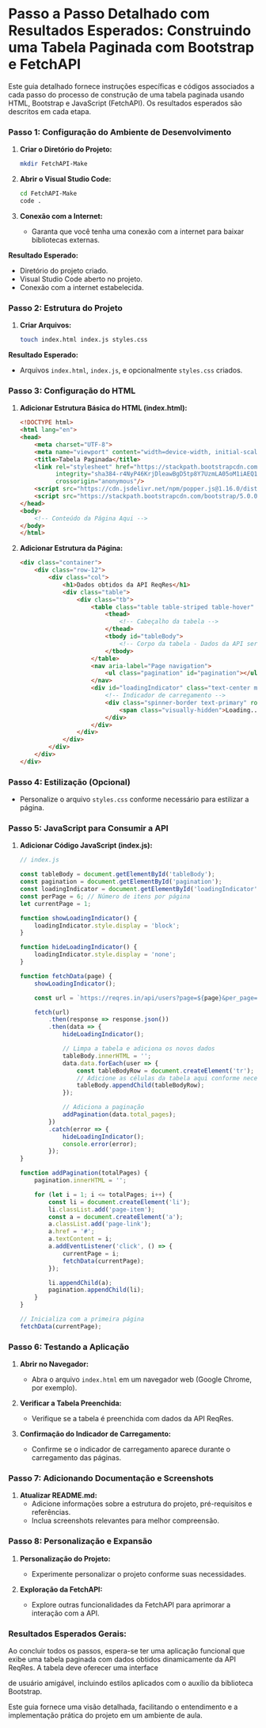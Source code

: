 # Passo a Passo Detalhado com Resultados Esperados: Construindo uma Tabela Paginada com Bootstrap e FetchAPI

Este guia detalhado fornece instruções específicas e códigos associados a cada passo do processo de construção de uma tabela paginada usando HTML, Bootstrap e JavaScript (FetchAPI). Os resultados esperados são descritos em cada etapa.

### Passo 1: Configuração do Ambiente de Desenvolvimento

1. **Criar o Diretório do Projeto:**
   ```bash
   mkdir FetchAPI-Make
   ```

2. **Abrir o Visual Studio Code:**
   ```bash
   cd FetchAPI-Make
   code .
   ```

3. **Conexão com a Internet:**
   - Garanta que você tenha uma conexão com a internet para baixar bibliotecas externas.

**Resultado Esperado:**
- Diretório do projeto criado.
- Visual Studio Code aberto no projeto.
- Conexão com a internet estabelecida.

### Passo 2: Estrutura do Projeto

1. **Criar Arquivos:**
   ```bash
   touch index.html index.js styles.css
   ```

**Resultado Esperado:**
- Arquivos `index.html`, `index.js`, e opcionalmente `styles.css` criados.

### Passo 3: Configuração do HTML

1. **Adicionar Estrutura Básica do HTML (index.html):**
   ```html
   <!DOCTYPE html>
   <html lang="en">
   <head>
       <meta charset="UTF-8">
       <meta name="viewport" content="width=device-width, initial-scale=1.0">
       <title>Tabela Paginada</title>
       <link rel="stylesheet" href="https://stackpath.bootstrapcdn.com/bootstrap/5.0.0-alpha1/css/bootstrap.min.css"
             integrity="sha384-r4NyP46KrjDleawBgD5tp8Y7UzmLA05oM1iAEQ17CSuDqnUK2+k9luXQOfXJCJ4I"
             crossorigin="anonymous"/>
       <script src="https://cdn.jsdelivr.net/npm/popper.js@1.16.0/dist/umd/popper.min.js"></script>
       <script src="https://stackpath.bootstrapcdn.com/bootstrap/5.0.0-alpha1/js/bootstrap.min.js"></script>
   </head>
   <body>
       <!-- Conteúdo da Página Aqui -->
   </body>
   </html>
   ```

2. **Adicionar Estrutura da Página:**
   ```html
   <div class="container">
       <div class="row-12">
           <div class="col">
               <h1>Dados obtidos da API ReqRes</h1>
               <div class="table">
                   <div class="tb">
                       <table class="table table-striped table-hover" id="dataTable">
                           <thead>
                               <!-- Cabeçalho da tabela -->
                           </thead>
                           <tbody id="tableBody">
                               <!-- Corpo da tabela - Dados da API serão inseridos aqui dinamicamente -->
                           </tbody>
                       </table>
                       <nav aria-label="Page navigation">
                           <ul class="pagination" id="pagination"></ul>
                       </nav>
                       <div id="loadingIndicator" class="text-center mt-3">
                           <!-- Indicador de carregamento -->
                           <div class="spinner-border text-primary" role="status">
                               <span class="visually-hidden">Loading...</span>
                           </div>
                       </div>
                   </div>
               </div>
           </div>
       </div>
   </div>
   ```

### Passo 4: Estilização (Opcional)

- Personalize o arquivo `styles.css` conforme necessário para estilizar a página.

### Passo 5: JavaScript para Consumir a API

1. **Adicionar Código JavaScript (index.js):**
   ```javascript
   // index.js

   const tableBody = document.getElementById('tableBody');
   const pagination = document.getElementById('pagination');
   const loadingIndicator = document.getElementById('loadingIndicator');
   const perPage = 6; // Número de itens por página
   let currentPage = 1;

   function showLoadingIndicator() {
       loadingIndicator.style.display = 'block';
   }

   function hideLoadingIndicator() {
       loadingIndicator.style.display = 'none';
   }

   function fetchData(page) {
       showLoadingIndicator();

       const url = `https://reqres.in/api/users?page=${page}&per_page=${perPage}`;

       fetch(url)
           .then(response => response.json())
           .then(data => {
               hideLoadingIndicator();

               // Limpa a tabela e adiciona os novos dados
               tableBody.innerHTML = '';
               data.data.forEach(user => {
                   const tableBodyRow = document.createElement('tr');
                   // Adicione as células da tabela aqui conforme necessário
                   tableBody.appendChild(tableBodyRow);
               });

               // Adiciona a paginação
               addPagination(data.total_pages);
           })
           .catch(error => {
               hideLoadingIndicator();
               console.error(error);
           });
   }

   function addPagination(totalPages) {
       pagination.innerHTML = '';

       for (let i = 1; i <= totalPages; i++) {
           const li = document.createElement('li');
           li.classList.add('page-item');
           const a = document.createElement('a');
           a.classList.add('page-link');
           a.href = '#';
           a.textContent = i;
           a.addEventListener('click', () => {
               currentPage = i;
               fetchData(currentPage);
           });

           li.appendChild(a);
           pagination.appendChild(li);
       }
   }

   // Inicializa com a primeira página
   fetchData(currentPage);
   ```

### Passo 6: Testando a Aplicação

1. **Abrir no Navegador:**
   - Abra o arquivo `index.html` em um navegador web (Google Chrome, por exemplo).

2. **Verificar a Tabela Preenchida:**
   - Verifique se a tabela é preenchida com dados da API ReqRes.

3. **Confirmação do Indicador de Carregamento:**
   - Confirme se o indicador de carregamento aparece durante o carregamento das páginas.

### Passo 7: Adicionando Documentação e Screenshots

1. **Atualizar README.md:**
   - Adicione informações sobre a estrutura do projeto, pré-requisitos e referências.
   - Inclua screenshots relevantes para melhor compreensão.

### Passo 8: Personalização e Expansão

1. **Personalização do Projeto:**
   - Experimente personalizar o projeto conforme suas necessidades.

2. **Exploração da FetchAPI:**
   - Explore outras funcionalidades da FetchAPI para aprimorar a interação com a API.

### Resultados Esperados Gerais:

Ao concluir todos os passos, espera-se ter uma aplicação funcional que exibe uma tabela paginada com dados obtidos dinamicamente da API ReqRes. A tabela deve oferecer uma interface

 de usuário amigável, incluindo estilos aplicados com o auxílio da biblioteca Bootstrap.

Este guia fornece uma visão detalhada, facilitando o entendimento e a implementação prática do projeto em um ambiente de aula.
